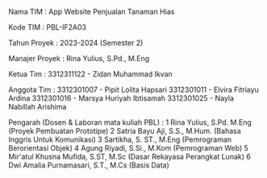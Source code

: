 Nama TIM : App Website Penjualan Tanaman Hias

Kode TIM : PBL-IF2A03

Tahun Proyek : 2023-2024 (Semester 2)

Manajer Proyek : Rina Yulius, S.Pd., M.Eng

Ketua Tim : 3312311122 - Zidan Muhammad Ikvan

Anggota Tim : 
3312301007 - Pipit Lolita Hapsari
3312301011 - Elvira Fitriayu Ardina
3312301016 - Marsya Huriyah Ibtisamah
3312301025 - Nayla Nabillah Arishima

Pengarah (Dosen & Laboran mata kuliah PBL) :
1 Rina Yulius, S.Pd. M.Eng (Proyek Pembuatan Prototipe) 
2 Satria Bayu Aji, S.S., M.Hum. (Bahasa Inggris Untuk Komunikasi) 
3 Sartikha, S. ST., M.Eng (Pemrograman Berorientasi Objek) 
4 Agung Riyadi, S.Si., M.Kom (Pemrograman Web) 
5 Mir'atul Khusna Mufida, S.ST, M.Sc (Dasar Rekayasa Perangkat Lunak) 
6 Dwi Amalia Purnamasari, S.T., M.Cs (Basis Data) 